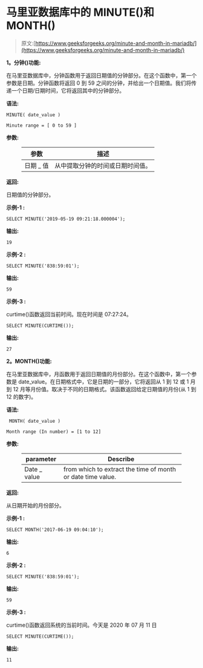 # 马里亚数据库中的 MINUTE()和 MONTH()

> 原文:[https://www.geeksforgeeks.org/minute-and-month-in-mariadb/](https://www.geeksforgeeks.org/minute-and-month-in-mariadb/)

**1。分钟()功能:**

在马里亚数据库中，分钟函数用于返回日期值的分钟部分。在这个函数中，第一个参数是日期。分钟函数将返回 0 到 59 之间的分钟，并给出一个日期值。我们将传递一个日期/日期时间，它将返回其中的分钟部分。

**语法:**

```
MINUTE( date_value )

```

```
Minute range = [ 0 to 59 ]
```

**参数:**

<figure class="table">

| **参数** | **描述** |
| --- | --- |
| 日期 _ 值 | 从中提取分钟的时间或日期时间值。 |

</figure>

**返回:**

日期值的分钟部分。

**示例-1 :**

```
SELECT MINUTE('2019-05-19 09:21:18.000004');

```

**输出:**

```
19

```

**示例-2 :**

```
SELECT MINUTE('838:59:01');

```

**输出:**

```
59

```

**示例-3 :**

curtime()函数返回当前时间。现在时间是 07:27:24。

```
SELECT MINUTE(CURTIME());

```

**输出:**

```
27

```

**2。MONTH()功能:**

在马里亚数据库中，月函数用于返回日期值的月份部分。在这个函数中，第一个参数是 date_value。在日期格式中，它是日期的一部分，它将返回从 1 到 12 或 1 月到 12 月等月份值。取决于不同的日期格式。该函数返回给定日期值的月份(从 1 到 12 的数字)。

**语法:**

```
 MONTH( date_value )

```

```
Month range (In number) = [1 to 12]
```

**参数:**

<figure class="table">

| **parameter** | **Describe** |
| --- | --- |
| Date _ value | from which to extract the time of month or date time value. |

</figure>

**返回:**

从日期开始的月份部分。

**示例-1 :**

```
SELECT MONTH('2017-06-19 09:04:10');

```

**输出:**

```
6

```

**示例-2 :**

```
SELECT MINUTE('838:59:01');

```

**输出:**

```
59

```

**示例-3 :**

curtime()函数返回系统的当前时间。今天是 2020 年 07 月 11 日

```
SELECT MINUTE(CURTIME());

```

**输出:**

```
11

```